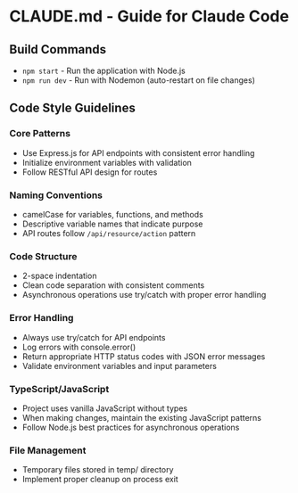 # CLAUDE.md - Guide for Claude Code

## Build Commands
- `npm start` - Run the application with Node.js
- `npm run dev` - Run with Nodemon (auto-restart on file changes)

## Code Style Guidelines

### Core Patterns
- Use Express.js for API endpoints with consistent error handling
- Initialize environment variables with validation
- Follow RESTful API design for routes

### Naming Conventions
- camelCase for variables, functions, and methods
- Descriptive variable names that indicate purpose
- API routes follow `/api/resource/action` pattern

### Code Structure
- 2-space indentation
- Clean code separation with consistent comments
- Asynchronous operations use try/catch with proper error handling

### Error Handling
- Always use try/catch for API endpoints
- Log errors with console.error()
- Return appropriate HTTP status codes with JSON error messages
- Validate environment variables and input parameters

### TypeScript/JavaScript
- Project uses vanilla JavaScript without types
- When making changes, maintain the existing JavaScript patterns
- Follow Node.js best practices for asynchronous operations

### File Management
- Temporary files stored in temp/ directory
- Implement proper cleanup on process exit
